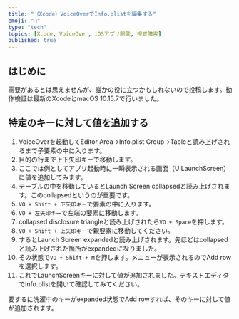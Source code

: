 ```yaml
---
title: "（Xcode）VoiceOverでInfo.plistを編集する"
emoji: "🐙"
type: "tech"
topics: [Xcode, VoiceOver, iOSアプリ開発, 視覚障害]
published: true
---
```

## はじめに

需要があるとは思えませんが、誰かの役に立つかもしれないので投稿します。動作検証は最新のXcodeとmacOS 10.15.7で行いました。

## 特定のキーに対して値を追加する

1. VoiceOverを起動してEditor Area→Info.plist Group→Tableと読み上げされるまで子要素の中に入ります。
2. 目的の行まで上下矢印キーで移動します。
3. ここでは例としてアプリ起動時に一瞬表示される画面（UILaunchScreen）に値を追加してみます。
4. テーブルの中を移動しているとLaunch Screen collapsedと読み上げされます。このcollapsedというのが重要です。
5. `VO + Shift + 下矢印キー`で要素の中に入ります。
6. `VO + 左矢印キー`で左端の要素に移動します。
7. collapsed disclosure triangleと読み上げされたら`VO + Space`を押します。
8. `VO + Shift + 上矢印キー`で親要素に移動してください。
9. するとLaunch Screen expandedと読み上げされます。先ほどはcollapsedと読み上げされた箇所がexpandedになりました。
10. その状態で`VO + Shift + M`を押します。メニューが表示されるのでAdd rowを選択します。
11. これでLaunchScreenキーに対して値が追加されました。テキストエディタでInfo.plistを開いて確認してみてください。

要するに洗濯中のキーがexpanded状態でAdd rowすれば、そのキーに対して値が追加されます。
